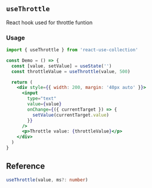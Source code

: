 ## `useThrottle`

React hook used for throttle funtion


### Usage

```jsx
import { useThrottle } from 'react-use-collection'

const Demo = () => {
  const [value, setValue] = useState('')
  const throttleValue = useThrottle(value, 500)

  return (
    <div style={{ width: 200, margin: '40px auto' }}>
      <input
        type="text"
        value={value}
        onChange={({ currentTarget }) => {
          setValue(currentTarget.value)
        }}
      />
      <p>Throttle value: {throttleValue}</p>
    </div>
  )
}
```

## Reference

```ts
useThrottle(value, ms?: number)
```